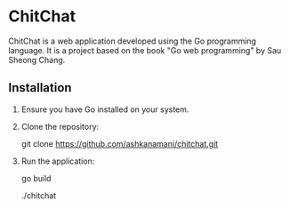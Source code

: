 # ChitChat

ChitChat is a web application developed using the Go programming language. It is a project based on the book "Go web programming" by Sau Sheong Chang.

## Installation

1. Ensure you have Go installed on your system.

2. Clone the repository:

    git clone https://github.com/ashkanamani/chitchat.git

3. Run the application:

    go build

    ./chitchat